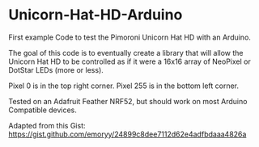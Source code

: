 # Unicorn-Hat-HD-Arduino

First example Code to test the Pimoroni Unicorn Hat HD with an Arduino.

The goal of this code is to eventually create a library that will allow the Unicorn Hat HD to be controlled as if it were a 16x16 array of NeoPixel or DotStar LEDs (more or less).

Pixel 0 is in the top right corner. Pixel 255 is in the bottom left corner.

Tested on an Adafruit Feather NRF52, but should work on most Arduino Compatible devices.

Adapted from this Gist: https://gist.github.com/emoryy/24899c8dee7112d62e4adfbdaaa4826a
